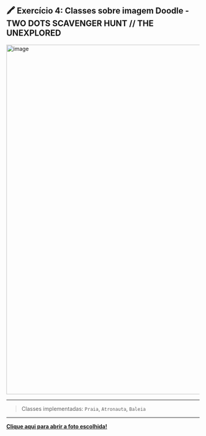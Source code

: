 ## 🖍️ Exercício 4: Classes sobre imagem Doodle - TWO DOTS SCAVENGER HUNT // THE UNEXPLORED

<img width="1568" height="911" alt="image" src="https://github.com/user-attachments/assets/100a3fb8-7700-479e-b593-be0be35ef14c" />

---

> Classes implementadas: `Praia`, `Atronauta`, `Baleia`


---


**[Clique aqui para abrir a foto escolhida!](https://www.mauromartins.com/two-dots-the-unexplored)**
